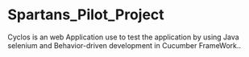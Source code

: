 # Spartans_Pilot_Project
Cyclos is an web Application use to test the application by using Java selenium and Behavior-driven development in Cucumber FrameWork..
